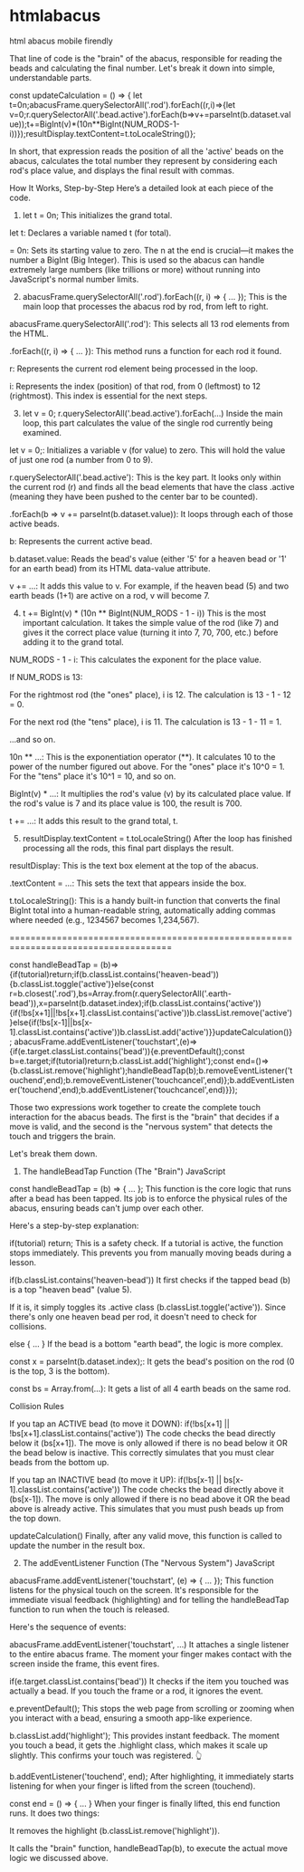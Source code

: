 # htmlabacus
html abacus mobile firendly

That line of code is the "brain" of the abacus, responsible for reading the beads and calculating the final number. Let's break it down into simple, understandable parts.


const updateCalculation = () => { let t=0n;abacusFrame.querySelectorAll('.rod').forEach((r,i)=>{let v=0;r.querySelectorAll('.bead.active').forEach(b=>v+=parseInt(b.dataset.value));t+=BigInt(v)*(10n**BigInt(NUM_RODS-1-i))});resultDisplay.textContent=t.toLocaleString()};



In short, that expression reads the position of all the 'active' beads on the abacus, calculates the total number they represent by considering each rod's place value, and displays the final result with commas.

How It Works, Step-by-Step
Here’s a detailed look at each piece of the code.

1. let t = 0n;
This initializes the grand total.

let t: Declares a variable named t (for total).

= 0n: Sets its starting value to zero. The n at the end is crucial—it makes the number a BigInt (Big Integer). This is used so the abacus can handle extremely large numbers (like trillions or more) without running into JavaScript's normal number limits. 

2. abacusFrame.querySelectorAll('.rod').forEach((r, i) => { ... });
This is the main loop that processes the abacus rod by rod, from left to right.

abacusFrame.querySelectorAll('.rod'): This selects all 13 rod elements from the HTML.

.forEach((r, i) => { ... }): This method runs a function for each rod it found.

r: Represents the current rod element being processed in the loop.

i: Represents the index (position) of that rod, from 0 (leftmost) to 12 (rightmost). This index is essential for the next steps.

3. let v = 0; r.querySelectorAll('.bead.active').forEach(...)
Inside the main loop, this part calculates the value of the single rod currently being examined.

let v = 0;: Initializes a variable v (for value) to zero. This will hold the value of just one rod (a number from 0 to 9).

r.querySelectorAll('.bead.active'): This is the key part. It looks only within the current rod (r) and finds all the bead elements that have the class .active (meaning they have been pushed to the center bar to be counted).

.forEach(b => v += parseInt(b.dataset.value)): It loops through each of those active beads.

b: Represents the current active bead.

b.dataset.value: Reads the bead's value (either '5' for a heaven bead or '1' for an earth bead) from its HTML data-value attribute.

v += ...: It adds this value to v. For example, if the heaven bead (5) and two earth beads (1+1) are active on a rod, v will become 7.

4. t += BigInt(v) * (10n ** BigInt(NUM_RODS - 1 - i))
This is the most important calculation. It takes the simple value of the rod (like 7) and gives it the correct place value (turning it into 7, 70, 700, etc.) before adding it to the grand total.

NUM_RODS - 1 - i: This calculates the exponent for the place value.

If NUM_RODS is 13:

For the rightmost rod (the "ones" place), i is 12. The calculation is 13 - 1 - 12 = 0.

For the next rod (the "tens" place), i is 11. The calculation is 13 - 1 - 11 = 1.

...and so on.

10n ** ...: This is the exponentiation operator (**). It calculates 10 to the power of the number figured out above. For the "ones" place it's 10^0 = 1. For the "tens" place it's 10^1 = 10, and so on.

BigInt(v) * ...: It multiplies the rod's value (v) by its calculated place value. If the rod's value is 7 and its place value is 100, the result is 700.

t += ...: It adds this result to the grand total, t.

5. resultDisplay.textContent = t.toLocaleString()
After the loop has finished processing all the rods, this final part displays the result.

resultDisplay: This is the text box element at the top of the abacus.

.textContent = ...: This sets the text that appears inside the box.

t.toLocaleString(): This is a handy built-in function that converts the final BigInt total into a human-readable string, automatically adding commas where needed (e.g., 1234567 becomes 1,234,567).









=====================================================================================


 const handleBeadTap = (b)=>{if(tutorial)return;if(b.classList.contains('heaven-bead')){b.classList.toggle('active')}else{const r=b.closest('.rod'),bs=Array.from(r.querySelectorAll('.earth-bead')),x=parseInt(b.dataset.index);if(b.classList.contains('active')){if(!bs[x+1]||!bs[x+1].classList.contains('active'))b.classList.remove('active')}else{if(!bs[x-1]||bs[x-1].classList.contains('active'))b.classList.add('active')}}updateCalculation()};
            abacusFrame.addEventListener('touchstart',(e)=>{if(e.target.classList.contains('bead')){e.preventDefault();const b=e.target;if(tutorial)return;b.classList.add('highlight');const end=()=>{b.classList.remove('highlight');handleBeadTap(b);b.removeEventListener('touchend',end);b.removeEventListener('touchcancel',end)};b.addEventListener('touchend',end);b.addEventListener('touchcancel',end)}});








Those two expressions work together to create the complete touch interaction for the abacus beads. The first is the "brain" that decides if a move is valid, and the second is the "nervous system" that detects the touch and triggers the brain.

Let's break them down.

1. The handleBeadTap Function (The "Brain")
JavaScript

const handleBeadTap = (b) => { ... };
This function is the core logic that runs after a bead has been tapped. Its job is to enforce the physical rules of the abacus, ensuring beads can't jump over each other.

Here's a step-by-step explanation:

if(tutorial) return;
This is a safety check. If a tutorial is active, the function stops immediately. This prevents you from manually moving beads during a lesson.

if(b.classList.contains('heaven-bead'))
It first checks if the tapped bead (b) is a top "heaven bead" (value 5).

If it is, it simply toggles its .active class (b.classList.toggle('active')). Since there's only one heaven bead per rod, it doesn't need to check for collisions.

else { ... }
If the bead is a bottom "earth bead", the logic is more complex.

const x = parseInt(b.dataset.index);: It gets the bead's position on the rod (0 is the top, 3 is the bottom).

const bs = Array.from(...): It gets a list of all 4 earth beads on the same rod.

Collision Rules 

If you tap an ACTIVE bead (to move it DOWN):
if(!bs[x+1] || !bs[x+1].classList.contains('active'))
The code checks the bead directly below it (bs[x+1]). The move is only allowed if there is no bead below it OR the bead below is inactive. This correctly simulates that you must clear beads from the bottom up.

If you tap an INACTIVE bead (to move it UP):
if(!bs[x-1] || bs[x-1].classList.contains('active'))
The code checks the bead directly above it (bs[x-1]). The move is only allowed if there is no bead above it OR the bead above is already active. This simulates that you must push beads up from the top down.

updateCalculation()
Finally, after any valid move, this function is called to update the number in the result box.

2. The addEventListener Function (The "Nervous System")
JavaScript

abacusFrame.addEventListener('touchstart', (e) => { ... });
This function listens for the physical touch on the screen. It's responsible for the immediate visual feedback (highlighting) and for telling the handleBeadTap function to run when the touch is released.

Here's the sequence of events:

abacusFrame.addEventListener('touchstart', ...)
It attaches a single listener to the entire abacus frame. The moment your finger makes contact with the screen inside the frame, this event fires.

if(e.target.classList.contains('bead'))
It checks if the item you touched was actually a bead. If you touch the frame or a rod, it ignores the event.

e.preventDefault();
This stops the web page from scrolling or zooming when you interact with a bead, ensuring a smooth app-like experience.

b.classList.add('highlight');
This provides instant feedback. The moment you touch a bead, it gets the .highlight class, which makes it scale up slightly. This confirms your touch was registered. 👆

b.addEventListener('touchend', end);
After highlighting, it immediately starts listening for when your finger is lifted from the screen (touchend).

const end = () => { ... }
When your finger is finally lifted, this end function runs. It does two things:

It removes the highlight (b.classList.remove('highlight')).

It calls the "brain" function, handleBeadTap(b), to execute the actual move logic we discussed above.
